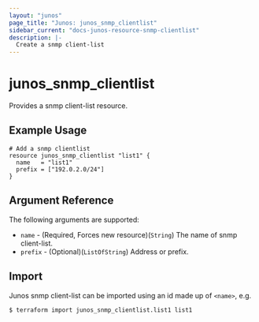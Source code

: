 ```yaml
---
layout: "junos"
page_title: "Junos: junos_snmp_clientlist"
sidebar_current: "docs-junos-resource-snmp-clientlist"
description: |-
  Create a snmp client-list
---
```


# junos_snmp_clientlist

Provides a snmp client-list resource.

## Example Usage

```hcl
# Add a snmp clientlist
resource junos_snmp_clientlist "list1" {
  name   = "list1"
  prefix = ["192.0.2.0/24"]
}
```

## Argument Reference

The following arguments are supported:

* `name` - (Required, Forces new resource)(`String`) The name of snmp client-list.
* `prefix` - (Optional)(`ListOfString`) Address or prefix.

## Import

Junos snmp client-list can be imported using an id made up of `<name>`, e.g.

```shell
$ terraform import junos_snmp_clientlist.list1 list1
```
